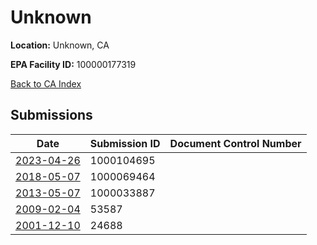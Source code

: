# Unknown

**Location:** Unknown, CA

**EPA Facility ID:** 100000177319

[Back to CA Index](../../index.md)

## Submissions

| Date | Submission ID | Document Control Number |
|------|--------------|-------------------------|
| [2023-04-26](submissions/1000104695.md) | 1000104695 |  |
| [2018-05-07](submissions/1000069464.md) | 1000069464 |  |
| [2013-05-07](submissions/1000033887.md) | 1000033887 |  |
| [2009-02-04](submissions/53587.md) | 53587 |  |
| [2001-12-10](submissions/24688.md) | 24688 |  |
